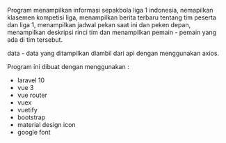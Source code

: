 Program menampilkan informasi sepakbola liga 1 indonesia, nemapilkan klasemen kompetisi liga, menampilkan berita terbaru tentang tim peserta dan liga 1, menampilkan jadwal pekan saat ini dan peken depan, menampilkan deskripsi rinci tim dan menampilkan pemain - pemain yang ada di tim tersebut.

data - data yang ditampilkan diambil dari api dengan menggunakan axios.

Program ini dibuat dengan menggunakan :
- laravel 10
- vue 3
- vue router
- vuex
- vuetify
- bootstrap
- material design icon
- google font
